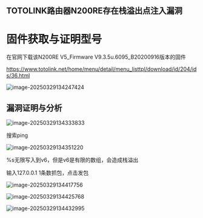 ## TOTOLINK路由器N200RE存在栈溢出点注入漏洞

# 固件获取与证明型号

在官网下载该N200RE V5_Firmware  V9.3.5u.6095_B20200916版本的固件

https://www.totolink.net/home/menu/detail/menu_listtpl/download/id/204/ids/36.html



![image-20250329134247424](https://cdn.jsdelivr.net/gh/zhech0/Pictures/202503291342587.png)





## 漏洞证明与分析

![image-20250329134333833](https://cdn.jsdelivr.net/gh/zhech0/Pictures/202503291343969.png)

搜索ping

![image-20250329134351220](https://cdn.jsdelivr.net/gh/zhech0/Pictures/202503291343329.png)

 

%s无限写入到v6，但是v6是有限的数组，会造成栈溢出

输入127.0.0.1  1条数抓包，点击发包

![image-20250329134417756](https://cdn.jsdelivr.net/gh/zhech0/Pictures/202503291344866.png)

![image-20250329134425768](https://cdn.jsdelivr.net/gh/zhech0/Pictures/202503291344834.png)

![image-20250329134432995](https://cdn.jsdelivr.net/gh/zhech0/Pictures/202503291344113.png)
